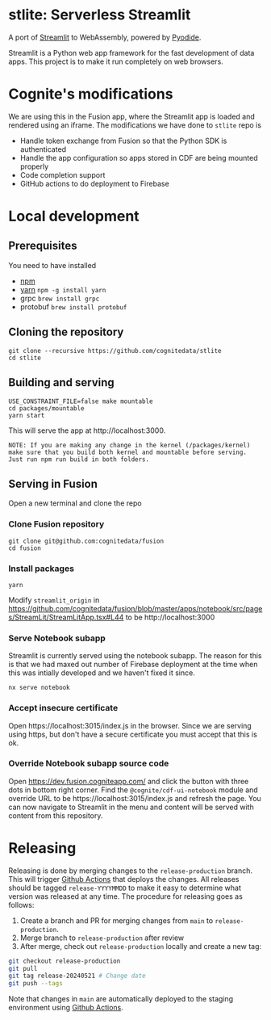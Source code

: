 # stlite: Serverless Streamlit

A port of [Streamlit](https://streamlit.io/) to WebAssembly, powered by [Pyodide](https://pyodide.org/).

Streamlit is a Python web app framework for the fast development of data apps. This project is to make it run completely on web browsers.

# Cognite's modifications

We are using this in the Fusion app, where the Streamlit app is loaded and rendered using an iframe. The modifications we have done to `stlite` repo is

- Handle token exchange from Fusion so that the Python SDK is authenticated
- Handle the app configuration so apps stored in CDF are being mounted properly
- Code completion support
- GitHub actions to do deployment to Firebase

# Local development

## Prerequisites

You need to have installed

- [npm](https://docs.npmjs.com/downloading-and-installing-node-js-and-npm)
- [yarn](https://yarnpkg.com/) `npm -g install yarn`
- grpc `brew install grpc`
- protobuf `brew install protobuf`

## Cloning the repository

```
git clone --recursive https://github.com/cognitedata/stlite
cd stlite
```

## Building and serving

```
USE_CONSTRAINT_FILE=false make mountable
cd packages/mountable
yarn start
```

This will serve the app at http://localhost:3000.

`NOTE: If you are making any change in the kernel (/packages/kernel) make sure that you build both kernel and mountable before serving. Just run npm run build in both folders.`

## Serving in Fusion

Open a new terminal and clone the repo

### Clone Fusion repository

```
git clone git@github.com:cognitedata/fusion
cd fusion
```

### Install packages

```
yarn
```

Modify `streamlit_origin` in https://github.com/cognitedata/fusion/blob/master/apps/notebook/src/pages/StreamLit/StreamLitApp.tsx#L44 to be http://localhost:3000

### Serve Notebook subapp

Streamlit is currently served using the notebook subapp. The reason for this is that we had maxed out number of Firebase deployment at the time when this was intially developed and we haven't fixed it since.

```
nx serve notebook
```

### Accept insecure certificate

Open https://localhost:3015/index.js in the browser. Since we are serving using https, but don't have a secure certificate you must accept that this is ok.

### Override Notebook subapp source code

Open https://dev.fusion.cogniteapp.com/ and click the button with three dots in bottom right corner. Find the `@cognite/cdf-ui-notebook` module and override URL to be https://localhost:3015/index.js and refresh the page. You can now navigate to Streamlit in the menu and content will be served with content from this repository.

# Releasing

Releasing is done by merging changes to the `release-production` branch. This will trigger [Github Actions](https://github.com/cognitedata/stlite/blob/main/.github/workflows/deploy-production.yml) that deploys the changes. All releases should be tagged `release-YYYYMMDD` to make it easy to determine what version was released at any time. The procedure for releasing goes as follows:

1. Create a branch and PR for merging changes from `main` to `release-production`.
1. Merge branch to `release-production` after review
1. After merge, check out `release-production` locally and create a new tag:

```bash
git checkout release-production
git pull
git tag release-20240521 # Change date
git push --tags
```

Note that changes in `main` are automatically deployed to the staging environment using [Github Actions](https://github.com/cognitedata/stlite/blob/main/.github/workflows/deploy-staging.yml).
